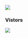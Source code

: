 


<img src="https://raw.githubusercontent.com/gist/ZviMints/21c598c659081f9c0866e29a00bc2468/raw/05205bd01a980bfaaf4b81b8e5264d9fc127f73f/welcome.gif" align="center">


<h3 background-color="#fff" color="black">Vistors</h3><img src="https://profile-counter.glitch.me/arunkumarayinabathina/count.svg" align="center" background="black">

